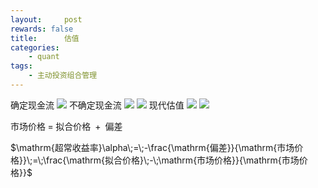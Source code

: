 ```yaml
---
layout:     post
rewards: false
title:      估值
categories:
    - quant
tags:
    - 主动投资组合管理
---
```

确定现金流
![](https://cdn.jsdelivr.net/gh/631068264/img/006tNbRwgy1fubo11b170j31b0170aia.jpg)
不确定现金流
![](https://cdn.jsdelivr.net/gh/631068264/img/5b75446696a6b.png)
![](https://cdn.jsdelivr.net/gh/631068264/img/5b754482877f6.png)
现代估值
![](https://cdn.jsdelivr.net/gh/631068264/img/5b754aa0607c7.png)
![](https://cdn.jsdelivr.net/gh/631068264/img/5b754aed44666.png)


$\mathrm{市场价格}\;=\;\mathrm{拟合价格}\;+{\;\mathrm{偏差}}$

$\mathrm{超常收益率}\alpha\;=\;-\frac{\mathrm{偏差}}{\mathrm{市场价格}}\;=\;\frac{\mathrm{拟合价格}\;-\;\mathrm{市场价格}}{\mathrm{市场价格}}$